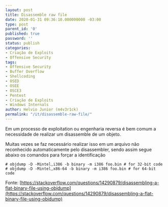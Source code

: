 ```yaml
---
layout: post
title: Disassemble raw file
date: 2020-01-31 09:36:10.000000000 -03:00
type: post
parent_id: '0'
published: true
password: ''
status: publish
categories:
- Criação de Exploits
- Offensive Security
tags:
- Offensive Security
- Buffer Overflow
- Shellcoding
- OSED
- OSEE
- OSCE3
- Pentest
- Criação de Exploits
- Windows Internals
author: Helvio Junior (m4v3r1ck)
permalink: "/it/disassemble-raw-file/"
---
```


Em um processo de exploitation ou engenharia reversa é bem comum a necessidade de realizar um disassemble de um objeto.

Muitas vezes se faz necessário realizar isso em um arquivo não reconhecido automaticamente pelo disassembler, sendo assim segue abaixo os comandos para forçar a identificação

```shell
# objdump -D -Mintel,i386 -b binary -m i386 foo.bin # for 32-bit code
# objdump -D -Mintel,x86-64 -b binary -m i386 foo.bin # for 64-bit code
```

Fonte: [https://stackoverflow.com/questions/14290879/disassembling-a-flat-binary-file-using-objdump](https://stackoverflow.com/questions/14290879/disassembling-a-flat-binary-file-using-objdump)
